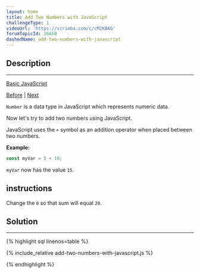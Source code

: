 ```yaml
---
layout: home
title: Add Two Numbers with JavaScript
challengeType: 1
videoUrl: 'https://scrimba.com/c/cM2KBAG'
forumTopicId: 16650
dashedName: add-two-numbers-with-javascript
---
```


<div class="row">
<div class="columnStmt" markdown="1">

## Description
------

[Basic JavaScript](./README.md) 

[Before](./declare-a-read-only-variable-with-the-const-keyword.md)  | [Next](./subtract-one-number-from-another-with-javascript.md) 

`Number` is a data type in JavaScript which represents numeric data.

Now let's try to add two numbers using JavaScript.

JavaScript uses the `+` symbol as an addition operator when placed between two numbers.

**Example:**

```js
const myVar = 5 + 10;
```

`myVar` now has the value `15`.

##  instructions 

Change the `0` so that sum will equal `20`.

</div>
<div class="columnSol" markdown="1">

## Solution
------

{% highlight sql linenos=table %}

{% include_relative add-two-numbers-with-javascript.js %}

{% endhighlight %}

</div>
</div>

